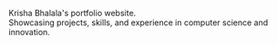 Krisha Bhalala's  portfolio website.  
Showcasing projects, skills, and experience in computer science and innovation.
